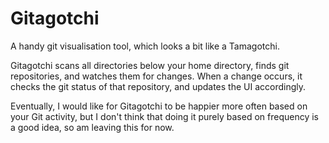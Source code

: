 # Gitagotchi

A handy git visualisation tool, which looks a bit like a Tamagotchi.

Gitagotchi scans all directories below your home directory, finds git repositories, and watches them for changes. When a change occurs, it checks the git status of that repository, and updates the UI accordingly.

Eventually, I would like for Gitagotchi to be happier more often based on your Git activity, but I don't think that doing it purely based on frequency is a good idea, so am leaving this for now.
